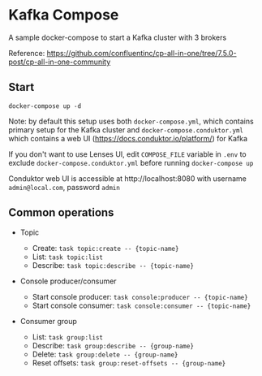 # Kafka Compose

A sample docker-compose to start a Kafka cluster with 3 brokers

Reference: https://github.com/confluentinc/cp-all-in-one/tree/7.5.0-post/cp-all-in-one-community

## Start

```
docker-compose up -d
```

Note: by default this setup uses both `docker-compose.yml`, which contains primary setup for the Kafka cluster and `docker-compose.conduktor.yml` which contains a web UI (https://docs.conduktor.io/platform/) for Kafka

If you don't want to use Lenses UI, edit `COMPOSE_FILE` variable in `.env` to exclude `docker-compose.conduktor.yml` before running `docker-compose up`

Conduktor web UI is accessible at http://localhost:8080 with username `admin@local.com`, password `admin`

## Common operations

- Topic
    - Create: `task topic:create -- {topic-name}`
    - List: `task topic:list`
    - Describe: `task topic:describe -- {topic-name}`

- Console producer/consumer
    - Start console producer: `task console:producer -- {topic-name}`
    - Start console consumer: `task console:consumer -- {topic-name}`

- Consumer group
    - List: `task group:list`
    - Describe: `task group:describe -- {group-name}`
    - Delete: `task group:delete -- {group-name}`
    - Reset offsets: `task group:reset-offsets -- {group-name}`
